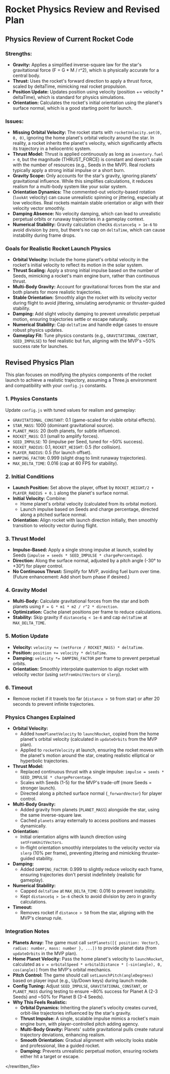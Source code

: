 # Rocket Physics Review and Revised Plan

## Physics Review of Current Rocket Code

### Strengths:

*   **Gravity:** Applies a simplified inverse-square law for the star's gravitational force (F = G * M / r^2), which is physically accurate for a central body.
*   **Thrust:** Uses the rocket's forward direction to apply a thrust force, scaled by deltaTime, mimicking real rocket propulsion.
*   **Position Update:** Updates position using velocity (position += velocity * deltaTime), which is standard for physics simulations.
*   **Orientation:** Calculates the rocket's initial orientation using the planet's surface normal, which is a good starting point for launch.

### Issues:

*   **Missing Orbital Velocity:** The rocket starts with `rocketVelocity.set(0, 0, 0)`, ignoring the home planet's orbital velocity around the star. In reality, a rocket inherits the planet's velocity, which significantly affects its trajectory in a heliocentric system.
*   **Thrust Model:** Thrust is applied continuously as long as `inventory.fuel > 0`, but the magnitude (THRUST_FORCE) is constant and doesn't scale with the number of resources (e.g., Seeds in the MVP). Real rockets typically apply a strong initial impulse or a short burn.
*   **Gravity Scope:** Only accounts for the star's gravity, ignoring planets' gravitational influence. While this simplifies calculations, it reduces realism for a multi-body system like your solar system.
*   **Orientation Dynamics:** The commented-out velocity-based rotation (`lookAt` velocity) can cause unrealistic spinning or jittering, especially at low velocities. Real rockets maintain stable orientation or align with their velocity vector smoothly.
*   **Damping Absence:** No velocity damping, which can lead to unrealistic perpetual orbits or runaway trajectories in a gameplay context.
*   **Numerical Stability:** Gravity calculation checks `distanceSq > 1e-6` to avoid division by zero, but there's no cap on `deltaTime`, which can cause instability during frame drops.

### Goals for Realistic Rocket Launch Physics

*   **Orbital Velocity:** Include the home planet's orbital velocity in the rocket's initial velocity to reflect its motion in the solar system.
*   **Thrust Scaling:** Apply a strong initial impulse based on the number of Seeds, mimicking a rocket's main engine burn, rather than continuous thrust.
*   **Multi-Body Gravity:** Account for gravitational forces from the star and both planets for more realistic trajectories.
*   **Stable Orientation:** Smoothly align the rocket with its velocity vector during flight to avoid jittering, simulating aerodynamic or thruster-guided stability.
*   **Damping:** Add slight velocity damping to prevent unrealistic perpetual motion, ensuring trajectories settle or escape naturally.
*   **Numerical Stability:** Cap `deltaTime` and handle edge cases to ensure robust physics updates.
*   **Gameplay Fit:** Tune physics constants (e.g., `GRAVITATIONAL_CONSTANT`, `SEED_IMPULSE`) to feel realistic but fun, aligning with the MVP's ~50% success rate for launches.

## Revised Physics Plan

This plan focuses on modifying the physics components of the rocket launch to achieve a realistic trajectory, assuming a Three.js environment and compatibility with your `config.js` constants.

### 1. Physics Constants

Update `config.js` with tuned values for realism and gameplay:

*   `GRAVITATIONAL_CONSTANT`: 0.1 (game-scaled for visible orbital effects).
*   `STAR_MASS`: 1000 (dominant gravitational source).
*   `PLANET_MASS`: 20 (both planets, for subtle influence).
*   `ROCKET_MASS`: 0.1 (small to amplify forces).
*   `SEED_IMPULSE`: 10 (impulse per Seed, tuned for ~50% success).
*   `ROCKET_RADIUS`: 0.1, `ROCKET_HEIGHT`: 0.5 (for collision).
*   `PLAYER_RADIUS`: 0.5 (for launch offset).
*   `DAMPING_FACTOR`: 0.999 (slight drag to limit runaway trajectories).
*   `MAX_DELTA_TIME`: 0.016 (cap at 60 FPS for stability).

### 2. Initial Conditions

*   **Launch Position:** Set above the player, offset by `ROCKET_HEIGHT/2 + PLAYER_RADIUS + 0.1` along the planet's surface normal.
*   **Initial Velocity:** Combine:
    *   Home planet's orbital velocity (calculated from its orbital motion).
    *   Launch impulse based on Seeds and charge percentage, directed along a pitched surface normal.
*   **Orientation:** Align rocket with launch direction initially, then smoothly transition to velocity vector during flight.

### 3. Thrust Model

*   **Impulse-Based:** Apply a single strong impulse at launch, scaled by Seeds (`impulse = seeds * SEED_IMPULSE * chargePercentage`).
*   **Direction:** Along the surface normal, adjusted by a pitch angle (-30° to +30°) for player control.
*   **No Continuous Thrust:** Simplify for MVP, avoiding fuel burn over time. (Future enhancement: Add short burn phase if desired.)

### 4. Gravity Model

*   **Multi-Body:** Calculate gravitational forces from the star and both planets using `F = G * m1 * m2 / r^2 * direction`.
*   **Optimization:** Cache planet positions per frame to reduce calculations.
*   **Stability:** Skip gravity if `distanceSq < 1e-6` and cap `deltaTime` at `MAX_DELTA_TIME`.

### 5. Motion Update

*   **Velocity:** `velocity += (netForce / ROCKET_MASS) * deltaTime`.
*   **Position:** `position += velocity * deltaTime`.
*   **Damping:** `velocity *= DAMPING_FACTOR` per frame to prevent perpetual orbits.
*   **Orientation:** Smoothly interpolate quaternion to align rocket with velocity vector (using `setFromUnitVectors` or `slerp`).

### 6. Timeout

*   Remove rocket if it travels too far (`distance > 50` from star) or after 20 seconds to prevent infinite trajectories.

### Physics Changes Explained

*   **Orbital Velocity:**
    *   Added `homePlanetVelocity` to `launchRocket`, copied from the home planet's orbital velocity (calculated in `updateOrbits` from the MVP plan).
    *   Applied to `rocketVelocity` at launch, ensuring the rocket moves with the planet's motion around the star, creating realistic elliptical or hyperbolic trajectories.
*   **Thrust Model:**
    *   Replaced continuous thrust with a single impulse: `impulse = seeds * SEED_IMPULSE * chargePercentage`.
    *   Scales with Seeds (1-5) for the MVP's trade-off (more Seeds = stronger launch).
    *   Directed along a pitched surface normal (`_forwardVector`) for player control.
*   **Multi-Body Gravity:**
    *   Added gravity from planets (`PLANET_MASS`) alongside the star, using the same inverse-square law.
    *   Cached `planets` array externally to access positions and masses dynamically.
*   **Orientation:**
    *   Initial orientation aligns with launch direction using `setFromUnitVectors`.
    *   In-flight orientation smoothly interpolates to the velocity vector via `slerp` (10% per frame), preventing jittering and mimicking thruster-guided stability.
*   **Damping:**
    *   Added `DAMPING_FACTOR`: 0.999 to slightly reduce velocity each frame, ensuring trajectories don't persist indefinitely (realistic for gameplay).
*   **Numerical Stability:**
    *   Capped `deltaTime` at `MAX_DELTA_TIME`: 0.016 to prevent instability.
    *   Kept `distanceSq > 1e-6` check to avoid division by zero in gravity calculations.
*   **Timeout:**
    *   Removes rocket if `distance > 50` from the star, aligning with the MVP's cleanup rule.

### Integration Notes

*   **Planets Array:** The game must call `setPlanets([{ position: Vector3, radius: number, mass: number }, ...])` to provide planet data (from `updateOrbits` in the MVP plan).
*   **Home Planet Velocity:** Pass the home planet's velocity to `launchRocket`, calculated as `v = orbitalSpeed * orbitalDistance * [-sin(angle), 0, cos(angle)]` from the MVP's orbital mechanics.
*   **Pitch Control:** The game should call `setLaunchPitch(angleDegrees)` based on player input (e.g., Up/Down keys) during launch mode.
*   **Config Tuning:** Adjust `SEED_IMPULSE`, `GRAVITATIONAL_CONSTANT`, or `PLANET_MASS` during testing to ensure ~80% success for Planet A (2-3 Seeds) and ~50% for Planet B (3-4 Seeds).
*   **Why This Feels Realistic:**
    *   **Orbital Dynamics:** Inheriting the planet's velocity creates curved, orbit-like trajectories influenced by the star's gravity.
    *   **Thrust Impulse:** A single, scalable impulse mimics a rocket's main engine burn, with player-controlled pitch adding agency.
    *   **Multi-Body Gravity:** Planets' subtle gravitational pulls create natural trajectory deviations, enhancing realism.
    *   **Smooth Orientation:** Gradual alignment with velocity looks stable and professional, like a guided rocket.
    *   **Damping:** Prevents unrealistic perpetual motion, ensuring rockets either hit a target or escape.

</rewritten_file> 